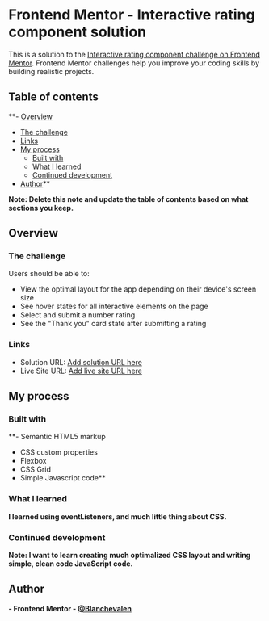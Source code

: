 # Frontend Mentor - Interactive rating component solution

This is a solution to the [Interactive rating component challenge on Frontend Mentor](https://www.frontendmentor.io/challenges/interactive-rating-component-koxpeBUmI). Frontend Mentor challenges help you improve your coding skills by building realistic projects. 

## Table of contents

**- [Overview](#overview)
  - [The challenge](#the-challenge)
  - [Links](#links)
- [My process](#my-process)
  - [Built with](#built-with)
  - [What I learned](#what-i-learned)
  - [Continued development](#continued-development)
- [Author](#author)**

**Note: Delete this note and update the table of contents based on what sections you keep.**

## Overview

### The challenge

Users should be able to:

- View the optimal layout for the app depending on their device's screen size
- See hover states for all interactive elements on the page
- Select and submit a number rating
- See the "Thank you" card state after submitting a rating


### Links

- Solution URL: [Add solution URL here](https://github.com/Blanchevalen/Interactive_rating_component)
- Live Site URL: [Add live site URL here](https://blanchevalen.github.io/Interactive_rating_component/)

## My process

### Built with

**- Semantic HTML5 markup
- CSS custom properties
- Flexbox
- CSS Grid
- Simple Javascript code**

### What I learned

**I learned using eventListeners, and much little thing about CSS.**

### Continued development

**Note: I want to learn creating much optimalized CSS layout and writing simple, clean code JavaScript code.**


## Author

**- Frontend Mentor - [@Blanchevalen](https://www.frontendmentor.io/profile/blanchevalen)**


